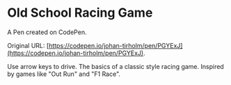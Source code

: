 # Old School Racing Game

A Pen created on CodePen.

Original URL: [https://codepen.io/johan-tirholm/pen/PGYExJ](https://codepen.io/johan-tirholm/pen/PGYExJ).

Use  arrow keys to drive. The basics of a classic style racing game. Inspired by games like "Out Run"  and "F1 Race".